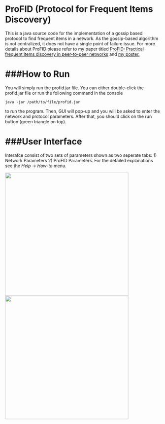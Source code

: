 ProFID (Protocol for Frequent Items Discovery)
======
This is a java source code for the implementation of a gossip based protocol to find frequent items in a network. As the gossip-based algorithm is not centralized, it does not have a single point of failure issue. For more details about ProFID please refer to my paper titled [ProFID: Practical frequent items discovery in peer-to-peer networks](http://dl.acm.org/citation.cfm?id=2480149) and [my poster.](http://www.utdallas.edu/~emrah.cem/papers/ACM32012.pptx)

###How to Run
==============
You will simply run the profid.jar file. You can either double-click the profid.jar file or run the following command in the console

``java -jar /path/to/file/profid.jar``

to run the program. Then, GUI will pop-up and you will be asked to enter the network and protocol parameters. After that, you should click on the run button (green triangle on top).

###User Interface
=================
Interafce consist of two sets of parameters shown as two seperate tabs: 1) Network Parameters 2) ProFID Parameters. For the detailed explanations see the *Help -> How-to* menu.

[<img src="https://utdallas.edu/~emrah.cem/img/profid/profid_snapshot1.png" width="400">](https://utdallas.edu/~emrah.cem) [<img src="https://utdallas.edu/~emrah.cem/img/profid/profid_snapshot2.png" width="400">](https://utdallas.edu/~emrah.cem)

